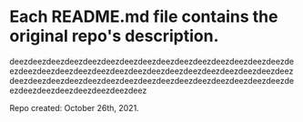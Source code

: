 # Each README.md file contains the original repo's description.

deezdeezdeezdeezdeezdeezdeezdeezdeezdeezdeezdeezdeezdeezdeezdeezdeezdeezdeezdeezdeezdeezdeezdeezdeezdeezdeezdeezdeezdeezdeezdeezdeezdeezdeezdeezdeezdeezdeezdeezdeezdeezdeezdeezdeezdeezdeezdeezdeezdeezdeezdeezdeezdeez

Repo created: October 26th, 2021.
 

